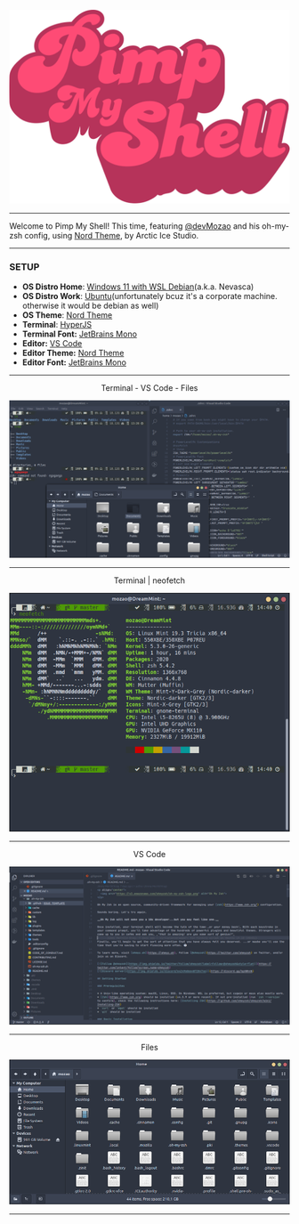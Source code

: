 <p align="center">
  <img alt="Pimp My Shell Logo" src="./screenshots/logo_pimp-my-shell.svg">
</p>

---

Welcome to Pimp My Shell! This time, featuring [@devMozao](https://twitter.com/devMozao) and his oh-my-zsh config, using [Nord Theme](https://www.nordtheme.com), by Arctic Ice Studio.

---

### SETUP

- **OS Distro Home**: [Windows 11 with WSL Debian](https://docs.microsoft.com/pt-br/windows/wsl/install)(a.k.a. Nevasca)
- **OS Distro Work**: [Ubuntu](https://ubuntu.com/download)(unfortunately bcuz it's a corporate machine. otherwise it would be debian as well)
- **OS Theme**: [Nord Theme](https://www.nordtheme.com)
- **Terminal**: [HyperJS](https://hyper.is)
- **Terminal Font:** [JetBrains Mono](https://www.jetbrains.com/lp/mono/)
- **Editor:** [VS Code](https://code.visualstudio.com)
- **Editor Theme:** [Nord Theme](https://github.com/arcticicestudio/nord-visual-studio-code)
- **Editor Font:** [JetBrains Mono](https://www.jetbrains.com/lp/mono/)

---

<p align="center">Terminal - VS Code - Files</p>
<p align="center"> 
  <img alt="Screenshot Full" src="./screenshots/screenshot_full.png">
</p>

---

<p align="center">Terminal | neofetch</p>
<p align="center">
  <img alt="Screenshot Terminal" src="./screenshots/screenshot_terminal.png">
</p>

---

<p align="center">VS Code</p>
<p align="center">
  <img alt="Screenshot VS Code" src="./screenshots/screenshot_vscode.png">
</p>

---

<p align="center">Files</p>
<p align="center">
  <img alt="Screenshot Files" src="./screenshots/screenshot_files.png">
</p>

---
